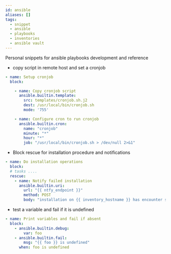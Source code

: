 ```yaml
---
id: ansible
aliases: []
tags:
  - snippet
  - ansible
  - playbooks
  - inventories
  - ansible vault
---
```


Personal snippets for ansible playbooks development and reference

- copy script in remote host and set a cronjob

```yaml
- name: Setup cronjob
  block:

    - name: Copy cronjob script
      ansible.builtin.template:
        src: templates/cronjob.sh.j2
        dest: /usr/local/bin/cronjob.sh
        mode: '755'

    - name: Configure cron to run cronjob
      ansible.builtin.cron:
        name: "cronjob"
        minute: "*"
        hour: "*"
        job: "/usr/local/bin/cronjob.sh > /dev/null 2>&1"
```

- Block rescue for installation procedure and notifications

```yaml
- name: Do installation operations
  block:
  # tasks ....
  rescue:
    - name: Notify failed installation
      ansible.builtin.uri:
        url: "{{ ntfy_endpoint }}"
        method: POST
        body: "installation on {{ inventory_hostname }} has encounter some issues"
```

- test a variable and fail if it is undefined

```yaml
- name: Print variables and fail if absent
  block:
    - ansible.builtin.debug:
        var: foo
    - ansible.builtin.fail:
        msg: "{{ foo }} is undefined"
      when: foo is undefined
```
